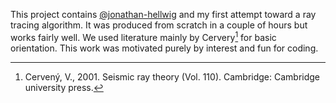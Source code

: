 This project contains [@jonathan-hellwig](https://github.com/jonathan-hellwig/) and my first attempt toward a ray tracing algorithm. It was produced from scratch in a couple of hours but works fairly well. 
We used literature mainly by Cervery[^1] for basic orientation.
This work was motivated purely by interest and fun for coding.


[^1]: Cervený, V., 2001. Seismic ray theory (Vol. 110). Cambridge: Cambridge university press.
